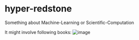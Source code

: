 # hyper-redstone

Something about Machine-Learning or Scientific-Computation

It might involve following books:
![image](http://img3x1.ddimg.cn/91/9/1481248981-1_w_1.jpg)
